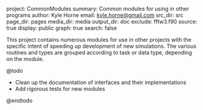 project: CommonModules
summary: Common modules for using in other programs
author: Kyle Horne
email: kyle.horne@gmail.com
src_dir: src
page_dir: pages
media_dir: media
output_dir: doc
exclude: fftw3.f90
source: true
display: public
graph: true
search: false

This project contains numerous modules for use in other projects with the specific intent of speeding up development of new simulations.
The various routines and types are grouped according to task or data type, depending on the module.

@todo

* Clean up the documentation of interfaces and their implementations
* Add rigorous tests for new modules

@endtodo
